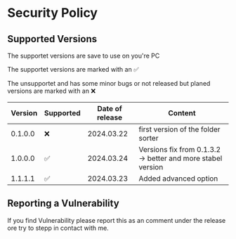 # Security Policy

## Supported Versions

The supportet versions are save to use on you're PC

The supportet versions are marked with an ✅

The unsupportet and has some minor bugs or not released but planed versions are marked with an :x:

| Version | Supported          | Date of release       | Content            |
| ------- | ------------------ |---------------------- |--------------------|
| 0.1.0.0 | :x: | 2024.03.22  | first version of the folder sorter |
| 1.0.0.0 | :white_check_mark: | 2024.03.24 | Versions fix from 0.1.3.2 -> better and more stabel version |
| 1.1.1.1 | :white_check_mark: | 2024.03.23 | Added advanced option |

## Reporting a Vulnerability

If you find Vulnerability please report this as an comment under the release ore try to stepp in contact with me.
